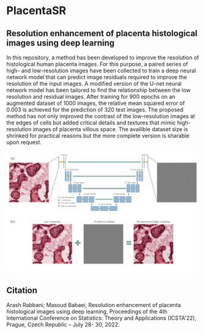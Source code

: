 # PlacentaSR
## Resolution enhancement of placenta histological images using deep learning

In this repository, a method has been developed to improve the resolution of histological human placenta images. For this purpose, a paired series of high- and low-resolution images have been collected to train a deep neural network model that can predict image residuals required to improve the resolution of the input images. A modified version of the U-net neural network model has been tailored to find the relationship between the low resolution and residual images. After training for 900 epochs on an augmented dataset of 1000 images, the relative mean squared error of 0.003 is achieved for the prediction of 320 test images. The proposed method has not only improved the contrast of the low-resolution images at the edges of cells but added critical details and textures that mimic high-resolution images of placenta villous space. The availible dataset size is shrinked for practical reasons but the more complete version is sharable upon request. 

![](Images/Slide1.png)


## Citation
Arash Rabbani; Masoud Babaei, Resolution enhancement of placenta histological images using deep learning, Proceedings of the 4th International Conference on Statistics: Theory and Applications (ICSTA'22), Prague, Czech Republic – July 28- 30, 2022. 
